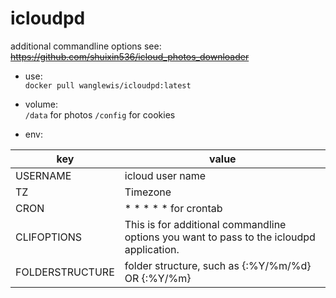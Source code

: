 # icloudpd
 
additional commandline options see:
~~https://github.com/shuixin536/icloud_photos_downloader~~


- use:  
`docker pull wanglewis/icloudpd:latest`

- volume:  
`/data` for photos
`/config` for cookies

- env:  

| key | value |
| ------ | ------ |
| USERNAME | icloud user name |
| TZ | Timezone | 
| CRON | * * * * * for crontab| 
| CLIFOPTIONS  | This is for additional commandline options you want to pass to the icloudpd application. |  
| FOLDERSTRUCTURE  | folder structure, such as {:%Y/%m/%d} OR {:%Y/%m} |

